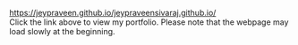 https://jeypraveen.github.io/jeypraveensivaraj.github.io/  
Click the link above to view my portfolio. Please note that the webpage may load slowly at the beginning.
